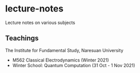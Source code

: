 # lecture-notes
Lecture notes on various subjects

## Teachings

The Institute for Fundamental Study, Naresuan University

- M562 Classical Electrodynamics (Winter 2021)
- Winter School: Quantum Computation (31 Oct - 1 Nov 2021)
